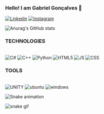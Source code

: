 ### Hello! I am Gabriel Gonçalves 👋

[![Linkedin](https://img.shields.io/badge/LinkedIn-0077B5?style=for-the-badge&logo=linkedin&logoColor=white)](https://www.linkedin.com/in/gabriel-gon%C3%A7alves-pace-3096bb267/)
[![Instagram](https://img.shields.io/badge/Instagram-E4405F?style=for-the-badge&logo=instagram&logoColor=white)](https://instagram.com/gabrielgpace)

![Anurag's GitHub stats](https://github-readme-stats.vercel.app/api?username=gabrielgpace&show_icons=true&theme=radical)

### TECHNOLOGIES

<div style="display: inline_block"><br/>
    <img align="center" alt="C#" src="https://img.shields.io/badge/C%23-239120?style=for-the-badge&logo=c-sharp&logoColor=white" />
    <img align="center" alt="C++" src="https://img.shields.io/badge/C%2B%2B-00599C?style=for-the-badge&logo=c%2B%2B&logoColor=white" />
    <img align="center" alt="Python" src="https://img.shields.io/badge/Python-14354C?style=for-the-badge&logo=python&logoColor=white" />
    <img align="center" alt="HTML5" src="https://img.shields.io/badge/HTML5-E34F26?style=for-the-badge&logo=html5&logoColor=white" />
    <img align="center" alt="JS" src="https://img.shields.io/badge/JavaScript-323330?style=for-the-badge&logo=javascript&logoColor=F7DF1E" />
    <img align="center" alt="CSS" src="https://img.shields.io/badge/CSS-239120?&style=for-the-badge&logo=css3&logoColor=white" />
</div>

### TOOLS

<div style="display: inline_block"><br/>
    <img align="center" alt="UNITY" src="https://img.shields.io/badge/Unity-100000?style=for-the-badge&logo=unity&logoColor=white" />
    <img align="center" alt="ubuntu" src="https://img.shields.io/badge/Ubuntu-E95420?style=for-the-badge&logo=ubuntu&logoColor=white" />
    <img align="center" alt="windows" src="https://img.shields.io/badge/Windows-0078D6?style=for-the-badge&logo=windows&logoColor=white" />
    
</div>


![Snake animation](https://github.com/YOUR_USERNAME/YOUR_USERNAME/blob/output/github-contribution-grid-snake.gif)

![snake gif](https://github.com/gabrielgpace/gabrielgpace/blob/output/github-contribution-grid-snake.gif)


